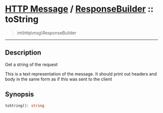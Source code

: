 # [HTTP Message](http.md) / [ResponseBuilder](http-ResponseBuilder.md) :: toString
 > im\http\msg\ResponseBuilder
____

## Description
Get a string of the request

This is a text representation of the message.
It should print out headers and body in the same
form as if this was sent to the client

## Synopsis
```php
toString(): string
```
